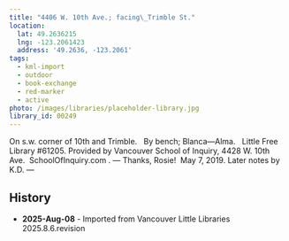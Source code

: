```yaml
---
title: "4406 W. 10th Ave.; facing\_Trimble St."
location:
  lat: 49.2636215
  lng: -123.2061423
  address: '49.2636, -123.2061'
tags:
  - kml-import
  - outdoor
  - book-exchange
  - red-marker
  - active
photo: /images/libraries/placeholder-library.jpg
library_id: 00249
---
```

On s.w. corner of 10th and Trimble.  
By bench; Blanca—Alma.  
Little Free Library #61205.
Provided by Vancouver School of Inquiry, 4428 W. 10th Ave.  SchoolOfInquiry.com .
— Thanks, Rosie!  May 7, 2019.
Later notes by K.D.
—

## History
- **2025-Aug-08** - Imported from Vancouver Little Libraries 2025.8.6.revision
